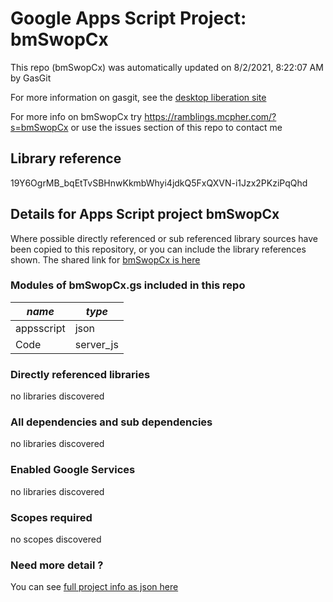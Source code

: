 # Google Apps Script Project: bmSwopCx
This repo (bmSwopCx) was automatically updated on 8/2/2021, 8:22:07 AM by GasGit

For more information on gasgit, see the [desktop liberation site](https://ramblings.mcpher.com/drive-sdk-and-github/migrategasgit/ "desktop liberation")

For more info on bmSwopCx try https://ramblings.mcpher.com/?s=bmSwopCx or use the issues section of this repo to contact me
## Library reference
19Y6OgrMB_bqEtTvSBHnwKkmbWhyi4jdkQ5FxQXVN-i1Jzx2PKziPqQhd


## Details for Apps Script project bmSwopCx
Where possible directly referenced or sub referenced library sources have been copied to this repository, or you can include the library references shown. 
The shared link for [bmSwopCx is here](https://script.google.com/d/19Y6OgrMB_bqEtTvSBHnwKkmbWhyi4jdkQ5FxQXVN-i1Jzx2PKziPqQhd/edit?usp=sharing "open in the GAS IDE")

### Modules of bmSwopCx.gs included in this repo
*name*|*type*
--- | --- 
appsscript| json
Code| server_js
### Directly referenced libraries
no libraries discovered
### All dependencies and sub dependencies
no libraries discovered
### Enabled Google Services
no libraries discovered
### Scopes required
no scopes discovered
### Need more detail ?
You can see [full project info as json here](info.json)
